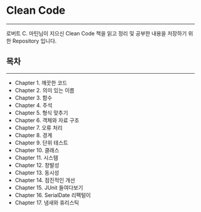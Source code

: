 # Clean Code

---

로버트 C. 마틴님이 지으신 Clean Code 책을 읽고 정리 및 공부한 내용을 저장하기 위한 Repository 입니다.

## 목차

---

- Chapter 1. 깨끗한 코드
- Chapter 2. 의미 있는 이름
- Chapter 3. 함수
- Chapter 4. 주석
- Chapter 5. 형식 맞추기
- Chapter 6. 객체와 자료 구조
- Chapter 7. 오류 처리
- Chapter 8. 경계
- Chapter 9. 단위 테스트
- Chapter 10. 클래스
- Chapter 11. 시스템
- Chapter 12. 창발성
- Chapter 13. 동시성
- Chapter 14. 점진적인 개선
- Chapter 15. JUnit 들여다보기
- Chapter 16. SerialDate 리펙털이
- Chapter 17. 냄새와 휴리스틱 





